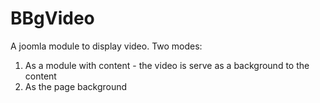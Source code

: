 # BBgVideo

A joomla module to display video.
Two modes:
1. As a module with content - the video is serve as a background to the content
2. As the page background
